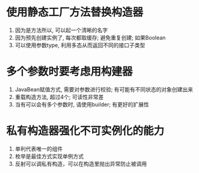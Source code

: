 # 使用静态工厂方法替换构造器
1. 因为是方法所以, 可以起一个清晰的名字
2. 因为预先创建实例了, 每次都取缓存; 避免重复创建; 如果Boolean
3. 可以使用参数type, 利用多态从而返回不同的接口子类型


# 多个参数时要考虑用构建器
1. JavaBean赋值方式, 需要对参数进行校验; 有可能有不同状态的对象创建出来
2. 重载构造方法, 超过4个; 可读性非常差
2. 当有可以会有多个参数时, 请使用builder; 有更好的扩展性


# 私有构造器强化不可实例化的能力
1. 单利代表唯一的组件
2. 枚举是最佳方式实现单例方式
3. 反射可以调私有构造，可以在构造里抛出异常防止被调用





